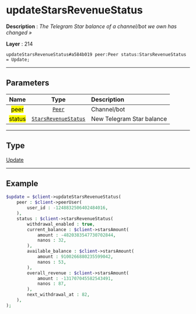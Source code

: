 # updateStarsRevenueStatus

**Description** : *The Telegram Star balance of a channel/bot we own has changed &raquo;*

**Layer** : 214

```tl
updateStarsRevenueStatus#a584b019 peer:Peer status:StarsRevenueStatus = Update;
```

---

## Parameters

| Name | Type | Description |
| :---: | :---: | :--- |
| <mark>peer</mark> | [`Peer`](type/Peer) | Channel/bot |
| <mark>status</mark> | [`StarsRevenueStatus`](type/StarsRevenueStatus) | New Telegram Star balance |

---

## Type

[Update](type/Update)

---

## Example

```php
$update = $client->updateStarsRevenueStatus(
	peer : $client->peerUser(
		user_id : -1248832506402484016,
	),
	status : $client->starsRevenueStatus(
		withdrawal_enabled : true,
		current_balance : $client->starsAmount(
			amount : -4820383547730702844,
			nanos : 32,
		),
		available_balance : $client->starsAmount(
			amount : 9100266880235599042,
			nanos : 53,
		),
		overall_revenue : $client->starsAmount(
			amount : -131707045582543491,
			nanos : 87,
		),
		next_withdrawal_at : 82,
	),
);
```